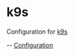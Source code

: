 # k9s

Configuration for [k9s](https://k9scli.io/)

-- [Configuration](https://k9scli.io/topics/config/)  

